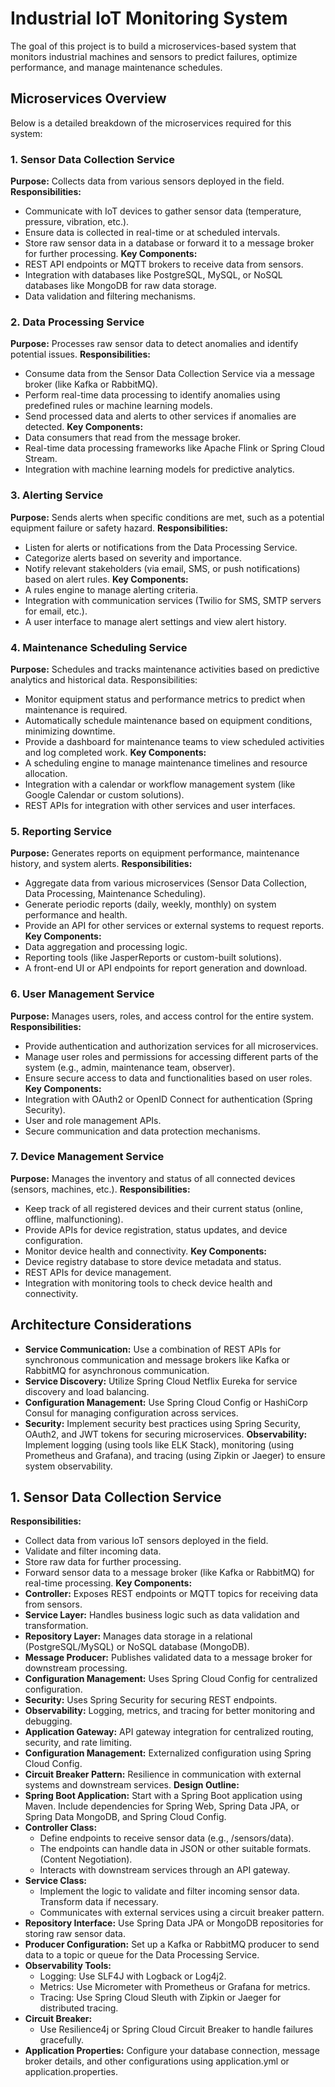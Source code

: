 # Industrial IoT Monitoring System
The goal of this project is to build a microservices-based system that monitors industrial machines and sensors to predict failures, optimize performance, and manage maintenance schedules. 

## Microservices Overview
Below is a detailed breakdown of the microservices required for this system:
### 1. Sensor Data Collection Service
**Purpose:** Collects data from various sensors deployed in the field.
**Responsibilities:**
- Communicate with IoT devices to gather sensor data (temperature, pressure, vibration, etc.).
- Ensure data is collected in real-time or at scheduled intervals.
- Store raw sensor data in a database or forward it to a message broker for further processing.
**Key Components:**
- REST API endpoints or MQTT brokers to receive data from sensors.
- Integration with databases like PostgreSQL, MySQL, or NoSQL databases like MongoDB for raw data storage.
- Data validation and filtering mechanisms.

### 2. Data Processing Service
**Purpose:** Processes raw sensor data to detect anomalies and identify potential issues.
**Responsibilities:**
- Consume data from the Sensor Data Collection Service via a message broker (like Kafka or RabbitMQ).
- Perform real-time data processing to identify anomalies using predefined rules or machine learning models.
- Send processed data and alerts to other services if anomalies are detected.
**Key Components:**
- Data consumers that read from the message broker.
- Real-time data processing frameworks like Apache Flink or Spring Cloud Stream.
- Integration with machine learning models for predictive analytics.

### 3. Alerting Service
**Purpose:** Sends alerts when specific conditions are met, such as a potential equipment failure or safety hazard.
**Responsibilities:**
- Listen for alerts or notifications from the Data Processing Service.
- Categorize alerts based on severity and importance.
- Notify relevant stakeholders (via email, SMS, or push notifications) based on alert rules.
**Key Components:**
- A rules engine to manage alerting criteria.
- Integration with communication services (Twilio for SMS, SMTP servers for email, etc.).
- A user interface to manage alert settings and view alert history.

### 4. Maintenance Scheduling Service
**Purpose:** Schedules and tracks maintenance activities based on predictive analytics and historical data.
Responsibilities:
- Monitor equipment status and performance metrics to predict when maintenance is required.
- Automatically schedule maintenance based on equipment conditions, minimizing downtime.
- Provide a dashboard for maintenance teams to view scheduled activities and log completed work.
**Key Components:**
- A scheduling engine to manage maintenance timelines and resource allocation.
- Integration with a calendar or workflow management system (like Google Calendar or custom solutions).
- REST APIs for integration with other services and user interfaces.

### 5. Reporting Service
**Purpose:** Generates reports on equipment performance, maintenance history, and system alerts.
**Responsibilities:**
- Aggregate data from various microservices (Sensor Data Collection, Data Processing, Maintenance Scheduling).
- Generate periodic reports (daily, weekly, monthly) on system performance and health.
- Provide an API for other services or external systems to request reports.
**Key Components:**
- Data aggregation and processing logic.
- Reporting tools (like JasperReports or custom-built solutions).
- A front-end UI or API endpoints for report generation and download.

### 6. User Management Service
**Purpose:** Manages users, roles, and access control for the entire system.
**Responsibilities:**
- Provide authentication and authorization services for all microservices.
- Manage user roles and permissions for accessing different parts of the system (e.g., admin, maintenance team, observer).
- Ensure secure access to data and functionalities based on user roles.
**Key Components:**
- Integration with OAuth2 or OpenID Connect for authentication (Spring Security).
- User and role management APIs.
- Secure communication and data protection mechanisms.

### 7. Device Management Service
**Purpose:** Manages the inventory and status of all connected devices (sensors, machines, etc.).
**Responsibilities:**
- Keep track of all registered devices and their current status (online, offline, malfunctioning).
- Provide APIs for device registration, status updates, and device configuration.
- Monitor device health and connectivity.
**Key Components:**
- Device registry database to store device metadata and status.
- REST APIs for device management.
- Integration with monitoring tools to check device health and connectivity.

## Architecture Considerations
- **Service Communication:** Use a combination of REST APIs for synchronous communication and message brokers like Kafka or RabbitMQ for asynchronous communication.
- **Service Discovery:** Utilize Spring Cloud Netflix Eureka for service discovery and load balancing.
- **Configuration Management:** Use Spring Cloud Config or HashiCorp Consul for managing configuration across services.
- **Security:** Implement security best practices using Spring Security, OAuth2, and JWT tokens for securing microservices.
**Observability:** Implement logging (using tools like ELK Stack), monitoring (using Prometheus and Grafana), and tracing (using Zipkin or Jaeger) to ensure system observability.

## 1. Sensor Data Collection Service
**Responsibilities:**
- Collect data from various IoT sensors deployed in the field.
- Validate and filter incoming data.
- Store raw data for further processing.
- Forward sensor data to a message broker (like Kafka or RabbitMQ) for real-time processing.
**Key Components:**
- **Controller:** Exposes REST endpoints or MQTT topics for receiving data from sensors.
- **Service Layer:** Handles business logic such as data validation and transformation.
- **Repository Layer:** Manages data storage in a relational (PostgreSQL/MySQL) or NoSQL database (MongoDB).
- **Message Producer:** Publishes validated data to a message broker for downstream processing.
- **Configuration Management:** Uses Spring Cloud Config for centralized configuration.
- **Security:** Uses Spring Security for securing REST endpoints.
- **Observability:** Logging, metrics, and tracing for better monitoring and debugging.
- **Application Gateway:** API gateway integration for centralized routing, security, and rate limiting.
- **Configuration Management:** Externalized configuration using Spring Cloud Config.
- **Circuit Breaker Pattern:** Resilience in communication with external systems and downstream services.
**Design Outline:**
- **Spring Boot Application:** Start with a Spring Boot application using Maven. Include dependencies for Spring Web, Spring Data JPA, or Spring Data MongoDB, and Spring Cloud Config.
- **Controller Class:**
  - Define endpoints to receive sensor data (e.g., /sensors/data).
  - The endpoints can handle data in JSON or other suitable formats. (Content Negotiation).
  - Interacts with downstream services through an API gateway.
- **Service Class:**
  - Implement the logic to validate and filter incoming sensor data. Transform data if necessary.
  - Communicates with external services using a circuit breaker pattern.
- **Repository Interface:** Use Spring Data JPA or MongoDB repositories for storing raw sensor data.
- **Producer Configuration:** Set up a Kafka or RabbitMQ producer to send data to a topic or queue for the Data Processing Service.
- **Observability Tools:**
  - Logging: Use SLF4J with Logback or Log4j2.
  - Metrics: Use Micrometer with Prometheus or Grafana for metrics.
  - Tracing: Use Spring Cloud Sleuth with Zipkin or Jaeger for distributed tracing.
- **Circuit Breaker:**
  - Use Resilience4j or Spring Cloud Circuit Breaker to handle failures gracefully.
- **Application Properties:** Configure your database connection, message broker details, and other configurations using application.yml or application.properties.
